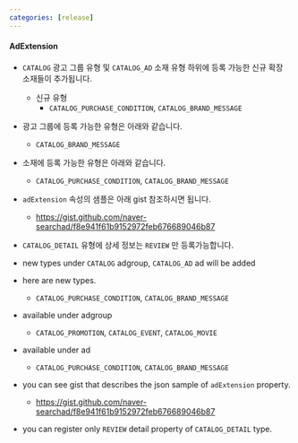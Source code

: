 ```yaml
---
categories: [release]
---
```


#### AdExtension
* `CATALOG` 광고 그룹 유형 및 `CATALOG_AD` 소재 유형 하위에 등록 가능한 신규 확장 소재들이 추가됩니다.
  * 신규 유형
	  * `CATALOG_PURCHASE_CONDITION`, `CATALOG_BRAND_MESSAGE`
* 광고 그룹에 등록 가능한 유형은 아래와 같습니다.
	* `CATALOG_BRAND_MESSAGE`
* 소재에 등록 가능한 유형은 아래와 같습니다.
  * `CATALOG_PURCHASE_CONDITION`, `CATALOG_BRAND_MESSAGE`
* `adExtension` 속성의 샘플은 아래 gist 참조하시면 됩니다.
  * https://gist.github.com/naver-searchad/f8e941f61b9152972feb676689046b87
* `CATALOG_DETAIL` 유형에 상세 정보는 `REVIEW` 만 등록가능합니다.


* new types under `CATALOG` adgroup, `CATALOG_AD` ad will be added
* here are new types.
  * `CATALOG_PURCHASE_CONDITION`, `CATALOG_BRAND_MESSAGE`
* available under adgroup
	* `CATALOG_PROMOTION`, `CATALOG_EVENT`, `CATALOG_MOVIE`
* available under ad
	* `CATALOG_PURCHASE_CONDITION`, `CATALOG_BRAND_MESSAGE`
* you can see gist that describes the json sample of `adExtension` property.
  * https://gist.github.com/naver-searchad/f8e941f61b9152972feb676689046b87
* you can register only `REVIEW` detail property of `CATALOG_DETAIL` type.
